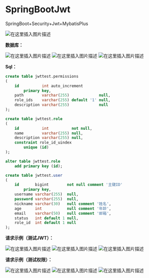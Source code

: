 # SpringBootJwt
SpringBoot+Security+Jwt+MybatisPlus

![在这里插入图片描述](https://img-blog.csdnimg.cn/4b96098b9a31495bbd555a1f06ff9dd2.png?x-oss-process=image/watermark,type_ZHJvaWRzYW5zZmFsbGJhY2s,shadow_50,text_Q1NETiBA55m9546J5qKB,size_14,color_FFFFFF,t_70,g_se,x_16)

**数据库：**

![在这里插入图片描述](https://img-blog.csdnimg.cn/525099376bf44ac89b8b0858fab59fce.png?x-oss-process=image/watermark,type_ZHJvaWRzYW5zZmFsbGJhY2s,shadow_50,text_Q1NETiBA55m9546J5qKB,size_13,color_FFFFFF,t_70,g_se,x_16)
![在这里插入图片描述](https://img-blog.csdnimg.cn/411c08ab953442f9adcdbe2d2a5b7ed1.png?x-oss-process=image/watermark,type_ZHJvaWRzYW5zZmFsbGJhY2s,shadow_50,text_Q1NETiBA55m9546J5qKB,size_20,color_FFFFFF,t_70,g_se,x_16)
![在这里插入图片描述](https://img-blog.csdnimg.cn/5ee6a3b6ad9e472d95c395cb0ad12130.png)

**Sql：**

```sql
create table jwttest.permissions
(
    id          int auto_increment
        primary key,
    path        varchar(255)             null,
    role_ids    varchar(255) default '1' null,
    description varchar(255)             null
);

create table jwttest.role
(
    id          int          not null,
    name        varchar(255) null,
    description varchar(255) null,
    constraint role_id_uindex
        unique (id)
);

alter table jwttest.role
    add primary key (id);

create table jwttest.user
(
    id       bigint        not null comment '主键ID'
        primary key,
    username varchar(255)  null,
    password varchar(255)  null,
    nickname varchar(30)   null comment '姓名',
    age      int           null comment '年龄',
    email    varchar(50)   null comment '邮箱',
    status   int default 1 null,
    role_id  int default 1 null
);


```

**请求示例（测试JWT）：**

![在这里插入图片描述](https://img-blog.csdnimg.cn/18cfce886f4e404ba2e0ad3be52dc9a8.png)
![在这里插入图片描述](https://img-blog.csdnimg.cn/8278c27ac7924a8f86eb21bfdea3e549.png)
![在这里插入图片描述](https://img-blog.csdnimg.cn/436b76ca0c4540fa9651b381127ca4b3.png)

**请求示例（测试权限）：**

![在这里插入图片描述](https://img-blog.csdnimg.cn/0ea0467de7934db080d93d6ab3eaecdf.png)
![在这里插入图片描述](https://img-blog.csdnimg.cn/72ec7d52c7e3492a97010bb32a071966.png)
![在这里插入图片描述](https://img-blog.csdnimg.cn/139e97effd3d47f2840382ddd2d009d8.png)

